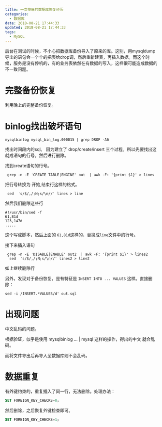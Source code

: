```yaml
---
title: 一次惨痛的数据库恢复经历
categories:
  - 数据库
date: 2018-08-21 17:44:33
updated: 2018-08-21 17:44:33
tags: 
  - MySQL
---
```

后台在测试的时候，不小心把数据库备份导入了原来的库。这别，用mysqldump导出的语句会一个个的把表给drop调，然后重新建表，再插入数据。而这个时候，服务是没有停机的，有的业务表依然在有数据的写入，这样很可能造成数据的不一致问题。<!--more-->

# 完整备份恢复
利用晚上的完整备份恢复。
# binlog找出破坏语句

```shell
mysqlbinlog mysql_bin_log.000015 | grep DROP -A6
```

找出时间段内的sql。
因为建立了 drop/create/insert 三个过程。所以先要找出这就成语句的行号。然后进行删除。

找到create语句的行号。

```shell
 grep -n -E 'CREATE TABLE|ENGINE' out  | awk -F: '{print $1}' > lines
```

 把行号转换为 开始,结束行这样的格式。
```shell
 sed  's/$/,/;N;s/\n//' lines > line
```

然后我们删除这些行

```shell
#!/usr/bin/sed -f
61,81d
123,147d
.....

```
这个写成脚本，然后上面的 `61,81d`这样的，替换成`line`文件中的行号。

接下来插入语句

```
 grep -n -E 'DISABLE|ENABLE' out2  | awk -F: '{print $1}' > lines2
  sed  's/$/,/;N;s/\n//' lines2 > line2
```

如上继续删除行

另外，发现对于备份恢复，是有特征是 `INSERT INTO ... VALUES` 这样。直接删除：

```shell
sed -i /INSERT.*VALUES/d' out.sql
```

# 出现问题
中文乱码的问题。

根据验证，似乎是使用 mysqlbinlog ... | mysql 这样的操作，得出的中文 就会乱码。

而将文件导出后再导入至数据库则不会乱码。

# 数据重复
有外键约束的，重复插入了同一行，无法删除。处理办法：

```sql
SET FOREIGN_KEY_CHECKS=0;
```

然后删除，之后恢复外键检查即可。

```sql
SET FOREIGN_KEY_CHECKS=1;
```
